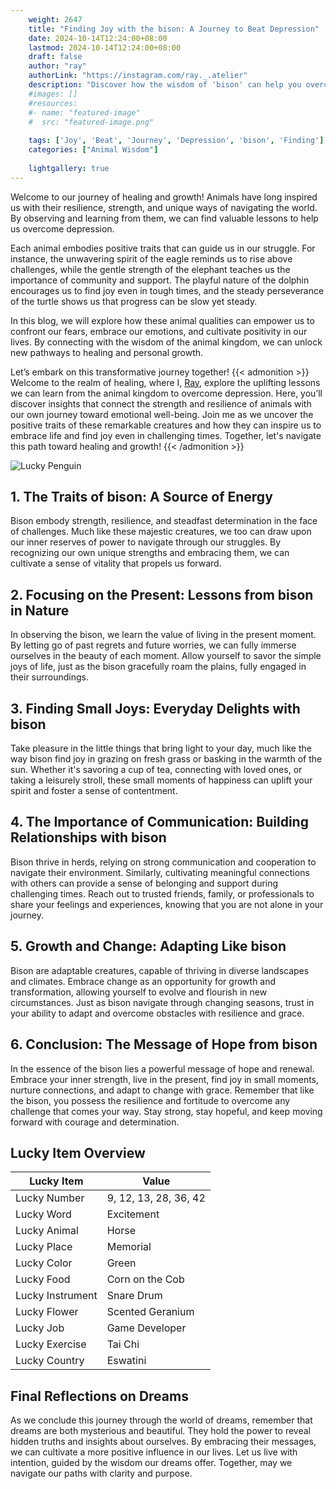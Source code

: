 ```yaml
---
    weight: 2647
    title: "Finding Joy with the bison: A Journey to Beat Depression"  # Assuming 'title' column exists
    date: 2024-10-14T12:24:00+08:00
    lastmod: 2024-10-14T12:24:00+08:00
    draft: false
    author: "ray"
    authorLink: "https://instagram.com/ray._.atelier"
    description: "Discover how the wisdom of 'bison' can help you overcome depression and find joy in your life journey."
    #images: []
    #resources:
    #- name: "featured-image"
    #  src: "featured-image.png"
    
    tags: ['Joy', 'Beat', 'Journey', 'Depression', 'bison', 'Finding']
    categories: ["Animal Wisdom"]
    
    lightgallery: true
---
```

    
Welcome to our journey of healing and growth! Animals have long inspired us with their resilience, strength, and unique ways of navigating the world. By observing and learning from them, we can find valuable lessons to help us overcome depression.

Each animal embodies positive traits that can guide us in our struggle. For instance, the unwavering spirit of the eagle reminds us to rise above challenges, while the gentle strength of the elephant teaches us the importance of community and support. The playful nature of the dolphin encourages us to find joy even in tough times, and the steady perseverance of the turtle shows us that progress can be slow yet steady.

In this blog, we will explore how these animal qualities can empower us to confront our fears, embrace our emotions, and cultivate positivity in our lives. By connecting with the wisdom of the animal kingdom, we can unlock new pathways to healing and personal growth.

Let’s embark on this transformative journey together!
{{< admonition >}}
Welcome to the realm of healing, where I, [Ray](https://instagram.com/ray._.atelier), explore the uplifting lessons we can learn from the animal kingdom to overcome depression. Here, you’ll discover insights that connect the strength and resilience of animals with our own journey toward emotional well-being. Join me as we uncover the positive traits of these remarkable creatures and how they can inspire us to embrace life and find joy even in challenging times. Together, let's navigate this path toward healing and growth!
{{< /admonition >}}

![Lucky Penguin](https://cdn.pixabay.com/photo/2024/09/07/02/34/penguins-9028827_1280.jpg "Lucky Penguin")

## 1. The Traits of bison: A Source of Energy
Bison embody strength, resilience, and steadfast determination in the face of challenges. Much like these majestic creatures, we too can draw upon our inner reserves of power to navigate through our struggles. By recognizing our own unique strengths and embracing them, we can cultivate a sense of vitality that propels us forward.

## 2. Focusing on the Present: Lessons from bison in Nature
In observing the bison, we learn the value of living in the present moment. By letting go of past regrets and future worries, we can fully immerse ourselves in the beauty of each moment. Allow yourself to savor the simple joys of life, just as the bison gracefully roam the plains, fully engaged in their surroundings.

## 3. Finding Small Joys: Everyday Delights with bison
Take pleasure in the little things that bring light to your day, much like the way bison find joy in grazing on fresh grass or basking in the warmth of the sun. Whether it's savoring a cup of tea, connecting with loved ones, or taking a leisurely stroll, these small moments of happiness can uplift your spirit and foster a sense of contentment.

## 4. The Importance of Communication: Building Relationships with bison
Bison thrive in herds, relying on strong communication and cooperation to navigate their environment. Similarly, cultivating meaningful connections with others can provide a sense of belonging and support during challenging times. Reach out to trusted friends, family, or professionals to share your feelings and experiences, knowing that you are not alone in your journey.

## 5. Growth and Change: Adapting Like bison
Bison are adaptable creatures, capable of thriving in diverse landscapes and climates. Embrace change as an opportunity for growth and transformation, allowing yourself to evolve and flourish in new circumstances. Just as bison navigate through changing seasons, trust in your ability to adapt and overcome obstacles with resilience and grace.

## 6. Conclusion: The Message of Hope from bison
In the essence of the bison lies a powerful message of hope and renewal. Embrace your inner strength, live in the present, find joy in small moments, nurture connections, and adapt to change with grace. Remember that like the bison, you possess the resilience and fortitude to overcome any challenge that comes your way. Stay strong, stay hopeful, and keep moving forward with courage and determination.


## Lucky Item Overview
| Lucky Item          | Value              |
|---------------|--------------------|
| Lucky Number        | 9, 12, 13, 28, 36, 42  |
| Lucky Word          | Excitement |
| Lucky Animal        | Horse |
| Lucky Place         | Memorial     |
| Lucky Color         | Green     |
| Lucky Food          | Corn on the Cob      |
| Lucky Instrument    | Snare Drum |
| Lucky Flower        | Scented Geranium    |
| Lucky Job           | Game Developer       |
| Lucky Exercise      | Tai Chi  |
| Lucky Country       | Eswatini    |


##  Final Reflections on Dreams

As we conclude this journey through the world of dreams, remember that dreams are both mysterious and beautiful. They hold the power to reveal hidden truths and insights about ourselves. By embracing their messages, we can cultivate a more positive influence in our lives. Let us live with intention, guided by the wisdom our dreams offer. Together, may we navigate our paths with clarity and purpose.

